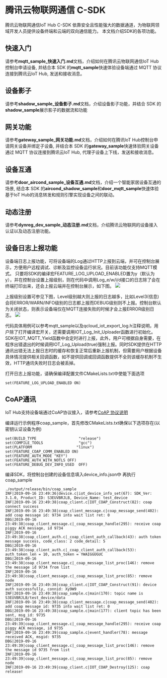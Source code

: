 # 腾讯云物联网通信 C-SDK
腾讯云物联网通信IoT Hub C-SDK 依靠安全且性能强大的数据通道，为物联网领域开发人员提供设备终端和云端的双向通信能力。
本文档介绍SDK的各项功能。

## 快速入门
请参考**mqtt_sample_快速入门.md**文档，介绍如何在腾讯云物联网通信IoT Hub控制台申请设备, 并结合本 SDK 的**mqtt_sample**快速体验设备端通过 MQTT 协议连接到腾讯云IoT Hub, 发送和接收消息。

## 设备影子
请参考**shadow_sample_设备影子.md**文档，介绍设备影子功能，并结合 SDK 的**shadow_sample**展示影子的数据流和功能

## 网关功能 
请参考**gateway_sample_网关功能.md**文档，介绍如何在腾讯IoT Hub控制台申请网关设备并绑定子设备, 并结合本 SDK 的**gateway_sample**快速体验网关设备通过 MQTT 协议连接到腾讯云IoT Hub, 代理子设备上下线，发送和接收消息。

## 设备互通
请参考**door_aircond_sample_设备互通.md**文档，介绍一个智能家居设备互通的场景, 结合本 SDK 的**aircond_shadow_sample**和**door_mqtt_sample**快速体验基于IoT Hub的消息转发和规则引擎实现设备之间的联动。

## 动态注册
请参考**dynreg_dev_sample_动态注册.md**文档，介绍腾讯云物联网的设备接入认证以及动态注册功能。

## 设备日志上报功能
设备端日志上报功能，可将设备端的Log通过HTTP上报到云端，并可在控制台展示，方便用户远程调试、诊断及监控设备运行状况。目前该功能仅支持MQTT模式。
只要将SDK的编译宏FEATURE_LOG_UPLOAD_ENABLED置为y（默认为y），并在控制台设置上报级别，则在代码中调用Log_e/w/i/d接口的日志除了会在终端打印出来，还会上报云端并在控制台展示，如下图。
![](https://main.qcloudimg.com/raw/cae7f9e7cf1e354cfc1e3578eb6746bc.png)

上报级别设置可参见下图，Level级别越大则上报的日志越多，比如Level3(信息)会将ERROR/WARN/INFO级别的日志都上报而DEBUG级别则不上报。控制台默认为关闭状态，则表示设备端仅在MQTT连接失败的时候才会上报ERROR级别日志。
![](https://main.qcloudimg.com/raw/826b648993a267b1cc2f082148d8d073.png)

代码具体用例可以参考mqtt_sample以及qcloud_iot_export_log.h注释说明，用户除了打开编译宏开关，还需要调用IOT_Log_Init_Uploader函数进行初始化。SDK在IOT_MQTT_Yield函数中会定时进行上报，此外，用户可根据自身需要，在程序出错退出的时候调用IOT_Log_Upload(true)强制上报。同时SDK提供在HTTP通讯出错无法上报日志时的缓存和恢复正常后重新上报机制，但需要用户根据设备具体情况提供相关回调函数，如不提供回调或回调函数提供不全则该缓存机制不生效，HTTP通讯失败时日志会被丢掉。

打开日志上报功能，请确保编译配置文件CMakeLists.txt中使能下面选项
```
set(FEATURE_LOG_UPLOAD_ENABLED ON)
```

## CoAP通讯
IoT Hub支持设备端通过CoAP协议接入，请参考[CoAP 协议说明](https://cloud.tencent.com/document/product/634/14063)

编译运行示例程序coap_sample，首先修改CMakeLists.txt确保以下选项存在(以密钥认证设备为例)
```
set(BUILD_TYPE                   "release")
set(COMPILE_TOOLS                "gcc") 
set(PLATFORM 	                "linux")
set(FEATURE_COAP_COMM_ENABLED ON)
set(FEATURE_AUTH_MODE "KEY")
set(FEATURE_AUTH_WITH_NOTLS OFF)
set(FEATURE_DEBUG_DEV_INFO_USED  OFF)
```
编译SDK，将控制台创建的设备信息填入device_info.json中
再执行coap_sample
```
./output/release/bin/coap_sample 
INF|2019-09-16 23:49:36|device.c|iot_device_info_set(67): SDK_Ver: 3.1.0, Product_ID: S3EUVBRJLB, Device_Name: test_device
INF|2019-09-16 23:49:38|coap_client.c|IOT_COAP_Construct(82): coap connect success
INF|2019-09-16 23:49:38|coap_client_message.c|coap_message_send(402): add coap message id: 9734 into wait list ret: 0
DBG|2019-09-16 23:49:38|coap_client_message.c|_coap_message_handle(295): receive coap piggy ACK message, id 9734
INF|2019-09-16 23:49:38|coap_client_auth.c|_coap_client_auth_callback(43): auth token message success, code_class: 2 code_detail: 5
DBG|2019-09-16 23:49:38|coap_client_auth.c|_coap_client_auth_callback(53): auth_token_len = 10, auth_token = YWAIGGUGUC
DBG|2019-09-16 23:49:38|coap_client_message.c|_coap_message_list_proc(146): remove the message id 9734 from list
INF|2019-09-16 23:49:38|coap_client_message.c|_coap_message_list_proc(85): remove node
INF|2019-09-16 23:49:38|coap_client.c|IOT_COAP_Construct(91): device auth successfully, connid: Xy9W9
INF|2019-09-16 23:49:38|coap_sample.c|main(170): topic name is S3EUVBRJLB/test_device/data
INF|2019-09-16 23:49:38|coap_client_message.c|coap_message_send(402): add coap message id: 9735 into wait list ret: 0
DBG|2019-09-16 23:49:38|coap_sample.c|main(177): client topic has been sent, msg_id: 9735
DBG|2019-09-16 23:49:39|coap_client_message.c|_coap_message_handle(295): receive coap piggy ACK message, id 9735
INF|2019-09-16 23:49:39|coap_sample.c|event_handler(78): message received ACK, msgid: 9735
DBG|2019-09-16 23:49:39|coap_client_message.c|_coap_message_list_proc(146): remove the message id 9735 from list
INF|2019-09-16 23:49:39|coap_client_message.c|_coap_message_list_proc(85): remove node
INF|2019-09-16 23:49:39|coap_client.c|IOT_COAP_Destroy(125): coap release!
```

